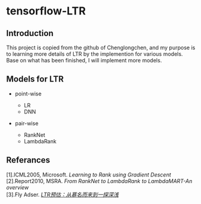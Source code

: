 # tensorflow-LTR

## Introduction
This project is copied from the github of Chenglongchen, and my purpose is to learning more details of LTR by the implemention for various models. Base on what has been finished, I will implement more models. 

## Models for LTR
- point-wise  
  - LR 
  - DNN 

- pair-wise
  - RankNet
  - LambdaRank

## Referances
[1].ICML2005, Microsoft. *Learning to Rank using Gradient Descent*  
[2].Report2010, MSRA. *From RankNet to LambdaRank to LambdaMART-An overview*  
[3].Fly Adser. *[LTR预估：从慕名而来到一探深浅](https://fly-adser.top/2021/12/30/LTRpartA/)*
